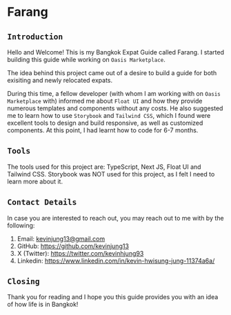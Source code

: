 # Farang

## `Introduction`

Hello and Welcome! This is my Bangkok Expat Guide called Farang. I started building this guide while working on `Oasis Marketplace`. 

The idea behind this project came out of a desire to build a guide for both exisiting and newly relocated expats.

During this time, a fellow developer (with whom I am working with on `Oasis Marketplace` with) informed me about `Float UI` and how they provide numerous templates and components without any costs. He also suggested me to learn how to use `Storybook` and `Tailwind CSS`, which I found were excellent tools to design and build responsive, as well as customized components. At this point, I had learnt how to code for 6-7 months.

## `Tools`

The tools used for this project are: TypeScript, Next JS, Float UI and Tailwind CSS. Storybook was NOT used for this project, as I felt I need to learn more about it.

## `Contact Details`

In case you are interested to reach out, you may reach out to me with by the following:

1. Email: kevinjung13@gmail.com
2. GitHub: https://github.com/kevinjung13
3. X (Twitter): https://twitter.com/kevinhjung93 
4. Linkedin: https://www.linkedin.com/in/kevin-hwisung-jung-11374a6a/

## `Closing`

Thank you for reading and I hope you this guide provides you with an idea of how life is in Bangkok!
